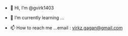 - 👋 Hi, I’m @gvirk1403

- 🌱 I’m currently learning ...

- 📫 How to reach me ...email : virkz.gagan@gmail.com

<!---
gvirk1403/gvirk1403 is a ✨ special ✨ repository because its `README.md` (this file) appears on your GitHub profile.
You can click the Preview link to take a look at your changes.
--->
